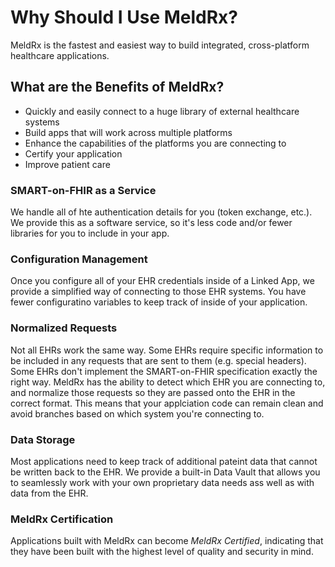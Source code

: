 # Why Should I Use MeldRx?

MeldRx is the fastest and easiest way to build integrated, cross-platform healthcare applications.

## What are the Benefits of MeldRx?

- Quickly and easily connect to a huge library of external healthcare systems
- Build apps that will work across multiple platforms
- Enhance the capabilities of the platforms you are connecting to
- Certify your application
- Improve patient care

### SMART-on-FHIR as a Service
We handle all of hte authentication details for you (token exchange, etc.). We provide this as a software service, so it's less code and/or fewer libraries for you to include in your app.

### Configuration Management
Once you configure all of your EHR credentials inside of a Linked App, we provide a simplified way of connecting to those EHR systems. You have fewer configuratino variables to keep track of inside of your application.

### Normalized Requests
Not all EHRs work the same way. Some EHRs require specific information to be included in any requests that are sent to them (e.g. special headers). Some EHRs don't implement the SMART-on-FHIR specification exactly the right way. MeldRx has the ability to detect which EHR you are connecting to, and normalize those requests so they are passed onto the EHR in the correct format. This means that your applciation code can remain clean and avoid branches based on which system you're connecting to.

### Data Storage
Most applications need to keep track of additional pateint data that cannot be written back to the EHR. We provide a built-in Data Vault that allows you to seamlessly work with your own proprietary data needs ass well as with data from the EHR.

### MeldRx Certification
Applications built with MeldRx can become _MeldRx Certified_, indicating that they have been built with the highest level of quality and security in mind.